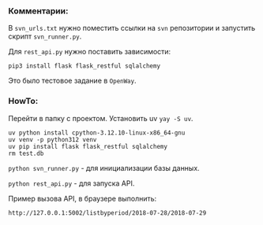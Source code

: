 ### Комментарии:

В `svn_urls.txt` нужно поместить ссылки на `svn` репозитории и запустить скрипт `svn_runner.py`.

Для `rest_api.py` нужно поставить зависимости:

```
pip3 install flask flask_restful sqlalchemy
```

Это было тестовое задание в `OpenWay`.

### HowTo:

Перейти в папку с проектом. Установить uv `yay -S uv`.

```
uv python install cpython-3.12.10-linux-x86_64-gnu
uv venv -p python312 venv
uv pip install flask flask_restful sqlalchemy
rm test.db
```

`python svn_runner.py` - для инициализации базы данных.

`python rest_api.py` - для запуска API.

Пример вызова API, в браузере выполнить:

```
http://127.0.0.1:5002/listbyperiod/2018-07-28/2018-07-29
```
